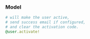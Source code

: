 ### Model

```ruby
# will make the user active, 
# send success email if configured, 
# and clear the activation code.
@user.activate! 
```